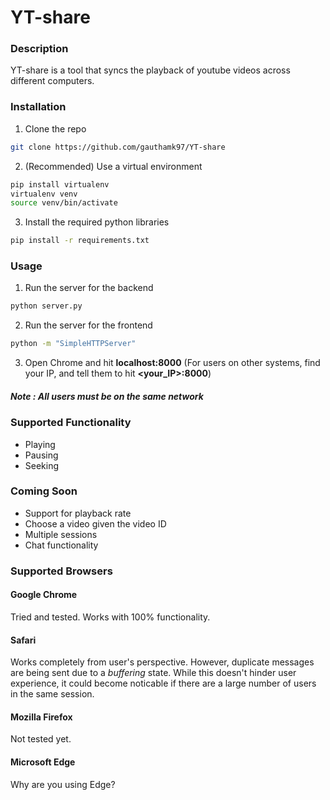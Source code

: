 # YT-share

### Description
YT-share is a tool that syncs the playback of youtube videos across different computers.

### Installation
1. Clone the repo
```bash
git clone https://github.com/gauthamk97/YT-share
```

2. (Recommended) Use a virtual environment
```bash
pip install virtualenv
virtualenv venv
source venv/bin/activate
```

3. Install the required python libraries
```bash
pip install -r requirements.txt
```

### Usage
1. Run the server for the backend
```bash
python server.py
```

2. Run the server for the frontend
```bash
python -m "SimpleHTTPServer"
```

3. Open Chrome and hit **localhost:8000** (For users on other systems, find your IP, and tell them to hit **<your_IP>:8000**)

##### Note : All users must be on the same network

### Supported Functionality
- Playing
- Pausing
- Seeking

### Coming Soon
- Support for playback rate
- Choose a video given the video ID
- Multiple sessions
- Chat functionality

### Supported Browsers
#### Google Chrome
Tried and tested. Works with 100% functionality.

#### Safari
Works completely from user's perspective. However, duplicate messages are being sent due to a _buffering_ state. While this doesn't hinder user experience, it could become noticable if there are a large number of users in the same session.

#### Mozilla Firefox
Not tested yet.

#### Microsoft Edge
Why are you using Edge?